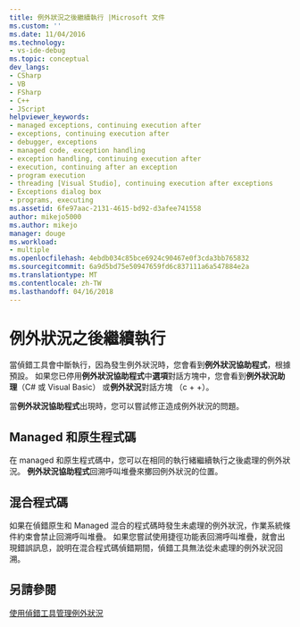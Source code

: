 ```yaml
---
title: 例外狀況之後繼續執行 |Microsoft 文件
ms.custom: ''
ms.date: 11/04/2016
ms.technology:
- vs-ide-debug
ms.topic: conceptual
dev_langs:
- CSharp
- VB
- FSharp
- C++
- JScript
helpviewer_keywords:
- managed exceptions, continuing execution after
- exceptions, continuing execution after
- debugger, exceptions
- managed code, exception handling
- exception handling, continuing execution after
- execution, continuing after an exception
- program execution
- threading [Visual Studio], continuing execution after exceptions
- Exceptions dialog box
- programs, executing
ms.assetid: 6fe97aac-2131-4615-bd92-d3afee741558
author: mikejo5000
ms.author: mikejo
manager: douge
ms.workload:
- multiple
ms.openlocfilehash: 4ebdb034c85bce6924c90467e0f3cda3bb765832
ms.sourcegitcommit: 6a9d5bd75e50947659fd6c837111a6a547884e2a
ms.translationtype: MT
ms.contentlocale: zh-TW
ms.lasthandoff: 04/16/2018
---
```

# <a name="continuing-execution-after-an-exception"></a>例外狀況之後繼續執行
當偵錯工具會中斷執行，因為發生例外狀況時，您會看到**例外狀況協助程式**，根據預設。 如果您已停用**例外狀況協助程式**中**選項**對話方塊中，您會看到**例外狀況助理**（C# 或 Visual Basic） 或**例外狀況**對話方塊 （c + +）。  
  
 當**例外狀況協助程式**出現時，您可以嘗試修正造成例外狀況的問題。
  
## <a name="managed-and-native-code"></a>Managed 和原生程式碼  
 在 managed 和原生程式碼中，您可以在相同的執行緒繼續執行之後處理的例外狀況。 **例外狀況協助程式**回溯呼叫堆疊來擲回例外狀況的位置。
  
## <a name="mixed-code"></a>混合程式碼  
 如果在偵錯原生和 Managed 混合的程式碼時發生未處理的例外狀況，作業系統條件約束會禁止回溯呼叫堆疊。 如果您嘗試使用捷徑功能表回溯呼叫堆疊，就會出現錯誤訊息，說明在混合程式碼偵錯期間，偵錯工具無法從未處理的例外狀況回溯。  
  
## <a name="see-also"></a>另請參閱  
 [使用偵錯工具管理例外狀況](../debugger/managing-exceptions-with-the-debugger.md)